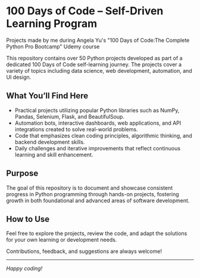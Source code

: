 # 100 Days of Code – Self-Driven Learning Program

Projects made by me during Angela Yu's "100 Days of Code:The Complete Python Pro Bootcamp" Udemy course

This repository contains over 50 Python projects developed as part of a dedicated 100 Days of Code self-learning journey. The projects cover a variety of topics including data science, web development, automation, and UI design.

## What You’ll Find Here

- Practical projects utilizing popular Python libraries such as NumPy, Pandas, Selenium, Flask, and BeautifulSoup.
- Automation bots, interactive dashboards, web applications, and API integrations created to solve real-world problems.
- Code that emphasizes clean coding principles, algorithmic thinking, and backend development skills.
- Daily challenges and iterative improvements that reflect continuous learning and skill enhancement.

## Purpose

The goal of this repository is to document and showcase consistent progress in Python programming through hands-on projects, fostering growth in both foundational and advanced areas of software development.

## How to Use

Feel free to explore the projects, review the code, and adapt the solutions for your own learning or development needs.

Contributions, feedback, and suggestions are always welcome!

---

*Happy coding!*
